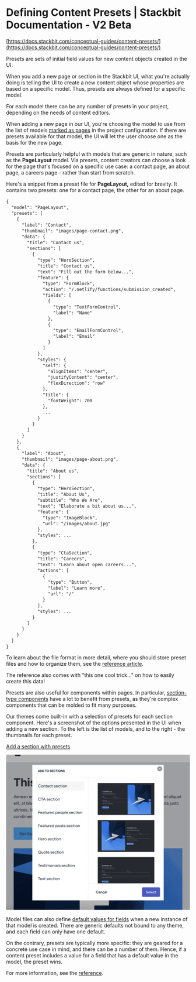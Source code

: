 # Defining Content Presets | Stackbit Documentation - V2 Beta

[https://docs.stackbit.com/conceptual-guides/content-presets/](https://docs.stackbit.com/conceptual-guides/content-presets/)

Presets are sets of initial field values for new content objects created in the UI.

When you add a new page or section in the Stackbit UI, what you're actually doing is telling the UI to create a new content object whose properties are based on a specific model. Thus, presets are always defined for a specific model.

For each model there can be any number of presets in your project, depending on the needs of content editors.

When adding a new page in our UI, you're choosing the model to use from the list of models [marked as pages](https://docs.stackbit.com/reference/stackbit-yaml/mapping-content-models/) in the project configuration. If there are presets available for that model, the UI will let the user choose one as the basis for the new page.

Presets are particularly helpful with models that are generic in nature, such as the **PageLayout** model. Via presets, content creators can choose a look for the page that's focused on a specific use case: a contact page, an about page, a careers page - rather than start from scratch.

Here's a snippet from a preset file for **PageLayout,** edited for brevity. It contains two presets: one for a contact page, the other for an about page.

```
{
  "model": "PageLayout",
  "presets": [
    {
      "label": "Contact",
      "thumbnail": "images/page-contact.png",
      "data": {
        "title": "Contact us",
        "sections": [
          {
            "type": "HeroSection",
            "title": "Contact us",
            "text": "Fill out the form below...",
            "feature": {
              "type": "FormBlock",
              "action": "/.netlify/functions/submission_created",
              "fields": [
                {
                  "type": "TextFormControl",
                  "label": "Name"
                },
                {
                  "type": "EmailFormControl",
                  "label": "Email"
                }
              ]
            },
            "styles": {
              "self": {
                "alignItems": "center",
                "justifyContent": "center",
                "flexDirection": "row"
              },
              "title": {
                "fontWeight": 700
              },
              ...
            }
          }
        ]
      }
    },
    {
      "label": "About",
      "thumbnail": "images/page-about.png",
      "data": {
        "title": "About us",
        "sections": [
          {
            "type": "HeroSection",
            "title": "About Us",
            "subtitle": "Who We Are",
            "text": "Elaborate a bit about us...",
            "feature": {
              "type": "ImageBlock",
              "url": "/images/about.jpg"
            },
            "styles": ...
          },
          {
            "type": "CtaSection",
            "title": "Careers",
            "text": "Learn about open careers...",
            "actions": [
              {
                "type": "Button",
                "label": "Learn more",
                "url": "/"
              }
            ],
            "styles": ...
          }
        ]
      }
    }
  ]
}

```

To learn about the file format in more detail, where you should store preset files and how to organize them, see the [reference article](https://docs.stackbit.com/reference/content-presets).

The reference also comes with "this one cool trick..." on how to easily create this data!

Presets are also useful for components within pages. In particular, [section-type components](https://docs.stackbit.com/conceptual-guides/components/atomic-design) have a lot to benefit from presets, as they're complex components that can be molded to fit many purposes.

Our themes come built-in with a selection of presets for each section component. Here's a screenshot of the options presented in the UI when adding a new section. To the left is the list of models, and to the right - the thumbnails for each preset.

[Add a section with presets](https://docs.stackbit.com/static/d06101793172a723f91fa17d28c89ae2/9f9a4/add-section-presets.png)

![Defining%20C%208693f/add-section-presets.png](Defining%20C%208693f/add-section-presets.png)

Model files can also define [default values for fields](https://docs.stackbit.com/reference/defining-models/field-properties/#default) when a new instance of that model is created. There are generic defaults not bound to any theme, and each field can only have one default.

On the contrary, presets are typically more specific: they are geared for a concrete use case in mind, and there can be a number of them. Hence, if a content preset includes a value for a field that has a default value in the model, the preset wins.

For more information, see the [reference](https://docs.stackbit.com/reference/content-presets).